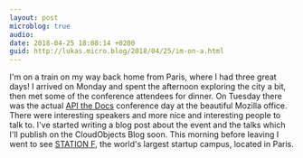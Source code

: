 ```yaml
---
layout: post
microblog: true
audio: 
date: 2018-04-25 18:08:14 +0200
guid: http://lukas.micro.blog/2018/04/25/im-on-a.html
---
```

I'm on a train on my way back home from Paris, where I had three great days! I arrived on Monday and spent the afternoon exploring the city a bit, then met some of the conference attendees for dinner. On Tuesday there was the actual [API the Docs](https://apithedocs.org/paris2018) conference day at the beautiful Mozilla office. There were interesting speakers and more nice and interesting people to talk to. I've started writing a blog post about the event and the talks which I'll publish on the CloudObjects Blog soon. This morning before leaving I went to see [STATION F](http://stationf.co/), the world's largest startup campus, located in Paris.
